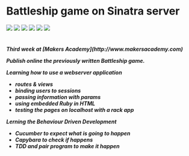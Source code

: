Battleship game on Sinatra server
==========
<div>
<img src = https://img.shields.io/badge/%20-GitHub-orange.svg>
<img src = https://img.shields.io/badge/%20-Ruby-blue.svg>
<img src = https://img.shields.io/badge/%20-RSpec-red.svg>
<img src = https://img.shields.io/badge/%20-Sinatra-FFFF00.svg>
<img src = https://img.shields.io/badge/%20-Cucumber-009900.svg>
<img src = https://img.shields.io/badge/%20-Capybara-ff0000.svg>
</div>
<br>

<h5> Third week at [Makers Academy](http://www.makersacademy.com) 

Publish online the previously written Battleship game.

Learning how to use a webserver application
  - routes & views
  - binding users to sessions
  - passing information with params
  - using embedded Ruby in HTML
  - testing the pages on localhost with a rack app

Lerning the Behaviour Driven Development
  - Cucumber to expect what is going to happen
  - Capybara to check if happens
  - TDD and pair program to make it happen
